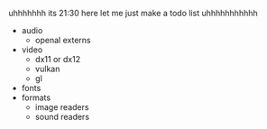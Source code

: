 uhhhhhhh its 21:30 here let me just make a todo list uhhhhhhhhhhh

- audio
  - openal externs
- video
  - dx11 or dx12
  - vulkan
  - gl
- fonts
- formats
   - image readers
   - sound readers
